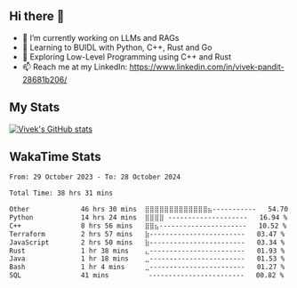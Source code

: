 ## Hi there 👋

- 🔭 I’m currently working on LLMs and RAGs
- 🌱 Learning to BUIDL with Python, C++, Rust and Go 
- 🤔 Exploring Low-Level Programming using C++ and Rust 
- 📫 Reach me at my LinkedIn: https://www.linkedin.com/in/vivek-pandit-28681b206/

## My Stats
[![Vivek's GitHub stats](https://github-readme-stats.vercel.app/api?username=ipanditi&show_icons=true&theme=dark)](https://ipanditi.github.io/)

## WakaTime Stats
<!--START_SECTION:waka-->

```txt
From: 29 October 2023 - To: 28 October 2024

Total Time: 38 hrs 31 mins

Other             46 hrs 30 mins  ⣿⣿⣿⣿⣿⣿⣿⣿⣿⣿⣿⣿⣿⣦-----------   54.70 %
Python            14 hrs 24 mins  ⣿⣿⣿⣿ --------------------   16.94 %
C++               8 hrs 56 mins   ⣿⣿⣦----------------------   10.52 %
Terraform         2 hrs 57 mins   ⣷------------------------   03.47 %
JavaScript        2 hrs 50 mins   ⣷------------------------   03.34 %
Rust              1 hr 38 mins    ⣄------------------------   01.93 %
Java              1 hr 18 mins    ⣀------------------------   01.53 %
Bash              1 hr 4 mins     ⣀------------------------   01.27 %
SQL               41 mins          ------------------------   00.82 %
```

<!--END_SECTION:waka-->


